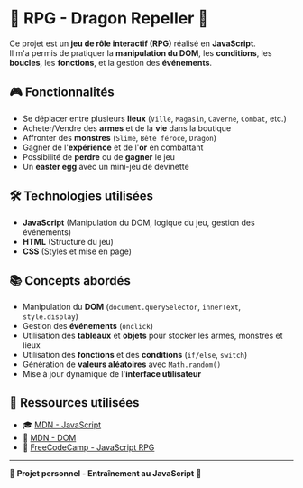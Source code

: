 # 🏹 RPG - Dragon Repeller 🐉  

Ce projet est un **jeu de rôle interactif (RPG)** réalisé en **JavaScript**.  
Il m'a permis de pratiquer la **manipulation du DOM**, les **conditions**, les **boucles**, les **fonctions**, et la gestion des **événements**.  

## 🎮 Fonctionnalités  

- Se déplacer entre plusieurs **lieux** (`Ville`, `Magasin`, `Caverne`, `Combat`, etc.)  
- Acheter/Vendre des **armes** et de la **vie** dans la boutique  
- Affronter des **monstres** (`Slime`, `Bête féroce`, `Dragon`)  
- Gagner de l'**expérience** et de l'**or** en combattant  
- Possibilité de **perdre** ou de **gagner** le jeu  
- Un **easter egg** avec un mini-jeu de devinette  

## 🛠️ Technologies utilisées  

- **JavaScript** (Manipulation du DOM, logique du jeu, gestion des événements)  
- **HTML** (Structure du jeu)  
- **CSS** (Styles et mise en page)  

## 📚 Concepts abordés  

- Manipulation du **DOM** (`document.querySelector`, `innerText`, `style.display`)  
- Gestion des **événements** (`onclick`)  
- Utilisation des **tableaux** et **objets** pour stocker les armes, monstres et lieux  
- Utilisation des **fonctions** et des **conditions** (`if/else`, `switch`)  
- Génération de **valeurs aléatoires** avec `Math.random()`  
- Mise à jour dynamique de l'**interface utilisateur**  

## 📖 Ressources utilisées  

- 🎓 [MDN - JavaScript](https://developer.mozilla.org/fr/docs/Web/JavaScript)  
- 📘 [MDN - DOM](https://developer.mozilla.org/fr/docs/Web/API/Document_Object_Model)  
- 🏹 [FreeCodeCamp - JavaScript RPG](https://www.freecodecamp.org/)  

---  
👾 **Projet personnel - Entraînement au JavaScript** 🚀  
